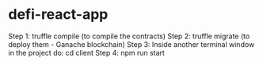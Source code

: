 # defi-react-app
Step 1: truffle compile (to compile the contracts)
Step 2: truffle migrate (to deploy them - Ganache blockchain)
Step 3: Inside another terminal window in the project do:
  cd client
Step 4: npm run start 
